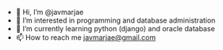 - 👋 Hi, I’m @javmarjae
- 👀 I’m interested in programming and database administration
- 🌱 I’m currently learning python (django) and oracle database
- 📫 How to reach me javmarjae@gmail.com

<!---
javmarjae/javmarjae is a ✨ special ✨ repository because its `README.md` (this file) appears on your GitHub profile.
You can click the Preview link to take a look at your changes.
- 💞️ I’m working at ---
--->
